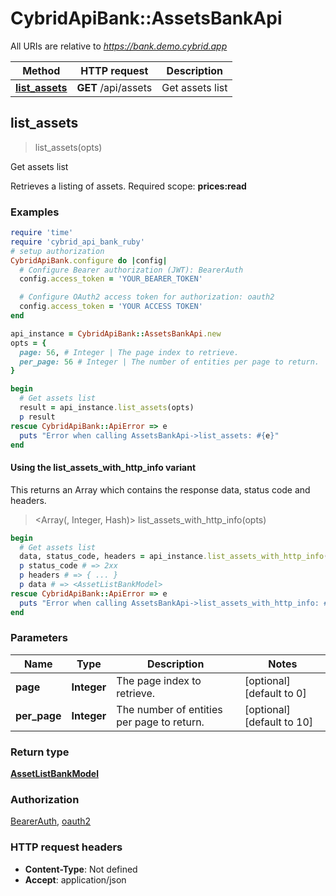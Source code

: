 # CybridApiBank::AssetsBankApi

All URIs are relative to *https://bank.demo.cybrid.app*

| Method | HTTP request | Description |
| ------ | ------------ | ----------- |
| [**list_assets**](AssetsBankApi.md#list_assets) | **GET** /api/assets | Get assets list |


## list_assets

> <AssetListBankModel> list_assets(opts)

Get assets list

Retrieves a listing of assets.  Required scope: **prices:read**

### Examples

```ruby
require 'time'
require 'cybrid_api_bank_ruby'
# setup authorization
CybridApiBank.configure do |config|
  # Configure Bearer authorization (JWT): BearerAuth
  config.access_token = 'YOUR_BEARER_TOKEN'

  # Configure OAuth2 access token for authorization: oauth2
  config.access_token = 'YOUR ACCESS TOKEN'
end

api_instance = CybridApiBank::AssetsBankApi.new
opts = {
  page: 56, # Integer | The page index to retrieve.
  per_page: 56 # Integer | The number of entities per page to return.
}

begin
  # Get assets list
  result = api_instance.list_assets(opts)
  p result
rescue CybridApiBank::ApiError => e
  puts "Error when calling AssetsBankApi->list_assets: #{e}"
end
```

#### Using the list_assets_with_http_info variant

This returns an Array which contains the response data, status code and headers.

> <Array(<AssetListBankModel>, Integer, Hash)> list_assets_with_http_info(opts)

```ruby
begin
  # Get assets list
  data, status_code, headers = api_instance.list_assets_with_http_info(opts)
  p status_code # => 2xx
  p headers # => { ... }
  p data # => <AssetListBankModel>
rescue CybridApiBank::ApiError => e
  puts "Error when calling AssetsBankApi->list_assets_with_http_info: #{e}"
end
```

### Parameters

| Name | Type | Description | Notes |
| ---- | ---- | ----------- | ----- |
| **page** | **Integer** | The page index to retrieve. | [optional][default to 0] |
| **per_page** | **Integer** | The number of entities per page to return. | [optional][default to 10] |

### Return type

[**AssetListBankModel**](AssetListBankModel.md)

### Authorization

[BearerAuth](../README.md#BearerAuth), [oauth2](../README.md#oauth2)

### HTTP request headers

- **Content-Type**: Not defined
- **Accept**: application/json

